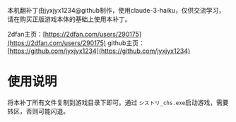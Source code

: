 本机翻补丁由jyxjyx1234@github制作，使用claude-3-haiku，仅供交流学习，请在购买正版游戏本体的基础上使用本补丁。

2dfan主页：[https://2dfan.com/users/290175](https://2dfan.com/users/290175)
github主页：[https://github.com/jyxjyx1234](https://github.com/jyxjyx1234)

# 使用说明

将本补丁所有文件复制到游戏目录下即可。通过 `シストリ_chs.exe`启动游戏，需要转区，否则可能闪退。
